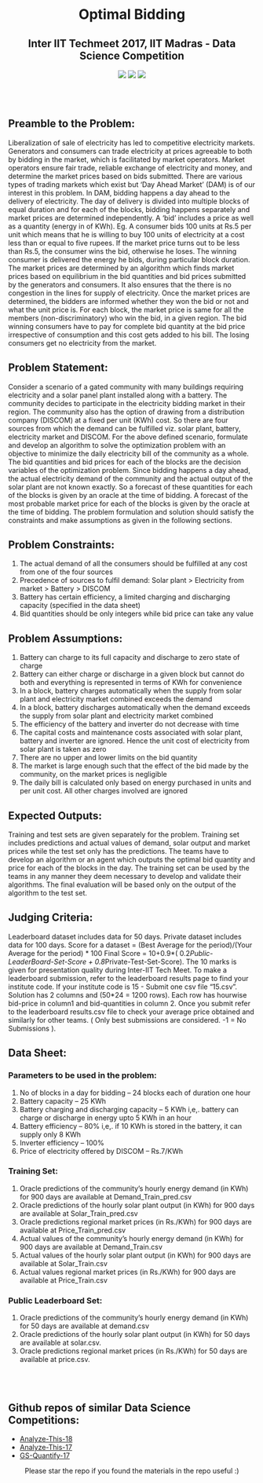 <h1 align="center">
Optimal Bidding
</h1>

<h2 align="center">
Inter IIT Techmeet 2017, IIT Madras - Data Science Competition
</h2>

<p align="center">
  <a href="https://github.com/ekagra-ranjan/Optimal-Bidding/"><img src="http://img.shields.io/badge/Public Leaderboard Rank-1-blue.svg"></a>
  <a href="https://github.com/ekagra-ranjan/Optimal-Bidding/"><img src="http://img.shields.io/badge/Private Leaderboard Rank-4-blue.svg"></a>
    <a href="https://github.com/ekagra-ranjan/Optimal-Bidding/raw/master/Method_Presentation_IIT_GUWAHATI.pptx"><img src="http://img.shields.io/badge/Slides-ppt-orange.svg"></a>
</p>

<br>
<br>

## Preamble to the Problem:
Liberalization of sale of electricity has led to competitive electricity markets. Generators and
consumers can trade electricity at prices agreeable to both by bidding in the market, which is
facilitated by market operators. Market operators ensure fair trade, reliable exchange of
electricity and money, and determine the market prices based on bids submitted.
There are various types of trading markets which exist but ‘Day Ahead Market’ (DAM) is of our
interest in this problem. In DAM, bidding happens a day ahead to the delivery of electricity. The
day of delivery is divided into multiple blocks of equal duration and for each of the blocks,
bidding happens separately and market prices are determined independently. A ‘bid’ includes a
price as well as a quantity (energy in of KWh). Eg. A consumer bids 100 units at Rs.5 per unit
which means that he is willing to buy 100 units of electricity at a cost less than or equal to five
rupees. If the market price turns out to be less than Rs.5, the consumer wins the bid, otherwise he
loses. The winning consumer is delivered the energy he bids, during particular block duration.
The market prices are determined by an algorithm which finds market prices based on
equilibrium in the bid quantities and bid prices submitted by the generators and consumers. It
also ensures that the there is no congestion in the lines for supply of electricity. Once the market
prices are determined, the bidders are informed whether they won the bid or not and what the
unit price is. For each block, the market price is same for all the members (non-discriminatory)
who win the bid, in a given region. The bid winning consumers have to pay for complete bid
quantity at the bid price irrespective of consumption and this cost gets added to his bill. The
losing consumers get no electricity from the market.
## Problem Statement:
Consider a scenario of a gated community with many buildings requiring electricity and a solar
panel plant installed along with a battery. The community decides to participate in the electricity
bidding market in their region. The community also has the option of drawing from a distribution
company (DISCOM) at a fixed per unit (KWh) cost. So there are four sources from which the
demand can be fulfilled viz. solar plant, battery, electricity market and DISCOM.
For the above defined scenario, formulate and develop an algorithm to solve the optimization
problem with an objective to minimize the daily electricity bill of the community as a whole. The
bid quantities and bid prices for each of the blocks are the decision variables of the optimization
problem.
Since bidding happens a day ahead, the actual electricity demand of the community and the
actual output of the solar plant are not known exactly. So a forecast of these quantities for each
of the blocks is given by an oracle at the time of bidding. A forecast of the most probable market
price for each of the blocks is given by the oracle at the time of bidding.
The problem formulation and solution should satisfy the constraints and make assumptions as
given in the following sections.
## Problem Constraints:
1. The actual demand of all the consumers should be fulfilled at any cost from one of the
four sources
2. Precedence of sources to fulfil demand: Solar plant > Electricity from market > Battery >
DISCOM
3. Battery has certain efficiency, a limited charging and discharging capacity (specified in
the data sheet)
4. Bid quantities should be only integers while bid price can take any value
## Problem Assumptions:
1. Battery can charge to its full capacity and discharge to zero state of charge
2. Battery can either charge or discharge in a given block but cannot do both and everything
is represented in terms of KWh for convenience
3. In a block, battery charges automatically when the supply from solar plant and electricity
market combined exceeds the demand
4. In a block, battery discharges automatically when the demand exceeds the supply from
solar plant and electricity market combined
5. The efficiency of the battery and inverter do not decrease with time
6. The capital costs and maintenance costs associated with solar plant, battery and inverter
are ignored. Hence the unit cost of electricity from solar plant is taken as zero
7. There are no upper and lower limits on the bid quantity
8. The market is large enough such that the effect of the bid made by the community, on the
market prices is negligible
9. The daily bill is calculated only based on energy purchased in units and per unit cost. All
other charges involved are ignored
## Expected Outputs:
Training and test sets are given separately for the problem. Training set includes predictions and
actual values of demand, solar output and market prices while the test set only has the
predictions. The teams have to develop an algorithm or an agent which outputs the optimal bid
quantity and price for each of the blocks in the day. The training set can be used by the teams in
any manner they deem necessary to develop and validate their algorithms. The final evaluation
will be based only on the output of the algorithm to the test set.
## Judging Criteria:
Leaderboard dataset includes data for 50 days.
Private dataset includes data for 100 days.
Score for a dataset = (Best Average for the period)/(Your Average for the period) * 100
Final Score = 10+0.9*( 0.2*Public-LeaderBoard-Set-Score + 0.8*Private-Test-Set-Score).
The 10 marks is given for presentation quality during Inter-IIT Tech Meet.
To make a leaderboard submission, refer to the leaderboard results page to find your institute
code.
If your institute code is 15 - Submit one csv file “15.csv”.
Solution has 2 columns and (50*24 = 1200 rows). Each row has hourwise bid-price in column1
and bid-quantities in column 2.
Once you submit refer to the leaderboard results.csv file to check your average price obtained
and similarly for other teams. ( Only best submissions are considered. -1 = No Submissions ).
## Data Sheet:
### Parameters to be used in the problem:
1. No of blocks in a day for bidding – 24 blocks each of duration one hour
2. Battery capacity – 25 KWh
3. Battery charging and discharging capacity – 5 KWh i,e,. battery can charge or discharge
in energy upto 5 KWh in an hour
4. Battery efficiency – 80% i,e,. if 10 KWh is stored in the battery, it can supply only 8
KWh
5. Inverter efficiency – 100%
6. Price of electricity offered by DISCOM – Rs.7/KWh
### Training Set:
1. Oracle predictions of the community’s hourly energy demand (in KWh) for 900 days are
available at Demand_Train_pred.csv
2. Oracle predictions of the hourly solar plant output (in KWh) for 900 days are available at
Solar_Train_pred.csv
3. Oracle predictions regional market prices (in Rs./KWh) for 900 days are available at
Price_Train_pred.csv
4. Actual values of the community’s hourly energy demand (in KWh) for 900 days are
available at Demand_Train.csv
5. Actual values of the hourly solar plant output (in KWh) for 900 days are available at
Solar_Train.csv
6. Actual values regional market prices (in Rs./KWh) for 900 days are available at
Price_Train.csv
### Public Leaderboard Set:
1. Oracle predictions of the community’s hourly energy demand (in KWh) for 50 days are
available at demand.csv
2. Oracle predictions of the hourly solar plant output (in KWh) for 50 days are available at
solar.csv.
3. Oracle predictions regional market prices (in Rs./KWh) for 50 days are available at
price.csv.


<br>
<br>

## Github repos of similar Data Science Competitions:

* [Analyze-This-18](https://github.com/ekagra-ranjan/Analyze-This-18)
* [Analyze-This-17](https://github.com/ekagra-ranjan/Analyze-This-17)
* [GS-Quantify-17](https://github.com/ekagra-ranjan/GS-Quantify-17/)

<p align="center">
	Please star the repo if you found the materials in the repo useful :)
</p>
